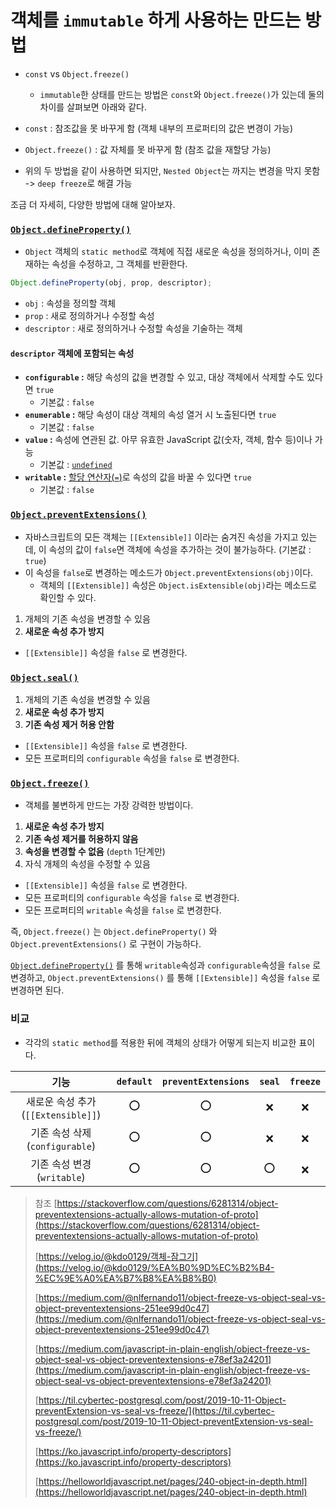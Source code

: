# 객체를 `immutable` 하게 사용하는 만드는 방법

- `const` vs `Object.freeze()`

  - `immutable`한 상태를 만드는 방법은 `const`와 `Object.freeze()`가 있는데 둘의 차이를 살펴보면 아래와 같다.

- `const` : 참조값을 못 바꾸게 함 (객체 내부의 프로퍼티의 값은 변경이 가능)
- `Object.freeze()` : 값 자체를 못 바꾸게 함 (참조 값을 재할당 가능)
- 위의 두 방법을 같이 사용하면 되지만, `Nested Object`는 까지는 변경을 막지 못함 -> `deep freeze`로 해결 가능

조금 더 자세히, 다양한 방법에 대해 알아보자.

### [`Object.defineProperty()`](https://developer.mozilla.org/ko/docs/Web/JavaScript/Reference/Global_Objects/Object/defineProperty)

- `Object` 객체의 `static method`로 객체에 직접 새로운 속성을 정의하거나, 이미 존재하는 속성을 수정하고, 그 객체를 반환한다.

```javascript
Object.defineProperty(obj, prop, descriptor);
```

- `obj` : 속성을 정의할 객체
- `prop` : 새로 정의하거나 수정할 속성
- `descriptor` : 새로 정의하거나 수정할 속성을 기술하는 객체

#### **`descriptor`** 객체에 포함되는 속성

- **`configurable` :** 해당 속성의 값을 변경할 수 있고, 대상 객체에서 삭제할 수도 있다면 `true`
  - 기본값 : `false`
- **`enumerable` :** 해당 속성이 대상 객체의 속성 열거 시 노출된다면 `true`
  - 기본값 : `false`
- **`value` :** 속성에 연관된 값. 아무 유효한 JavaScript 값(숫자, 객체, 함수 등)이나 가능
  - 기본값 : [`undefined`](https://developer.mozilla.org/ko/docs/Web/JavaScript/Reference/Global_Objects/undefined)
- **`writable` :** [할당 연산자(`=`)](https://developer.mozilla.org/ko/docs/Web/JavaScript/Reference/Operators/Assignment_Operators)로 속성의 값을 바꿀 수 있다면 `true`
  - 기본값 : `false`

### [`Object.preventExtensions()`](https://developer.mozilla.org/ko/docs/Web/JavaScript/Reference/Global_Objects/Object/preventExtensions)

- 자바스크립트의 모든 객체는 `[[Extensible]]` 이라는 숨겨진 속성을 가지고 있는데, 이 속성의 값이 `false`면 객체에 속성을 추가하는 것이 불가능하다. (기본값 : `true`)
- 이 속성을 `false`로 변경하는 메소드가 `Object.preventExtensions(obj)`이다.
  - 객체의 `[[Extensible]]` 속성은 `Object.isExtensible(obj)`라는 메소드로 확인할 수 있다.

1. 개체의 기존 속성을 변경할 수 있음
2. **새로운 속성 추가 방지**

- `[[Extensible]]` 속성을 `false` 로 변경한다.

### [`Object.seal()`](https://developer.mozilla.org/ko/docs/Web/JavaScript/Reference/Global_Objects/Object/seal)

1. 개체의 기존 속성을 변경할 수 있음
2. **새로운 속성 추가 방지**
3. **기존 속성 제거 허용 안함**

- `[[Extensible]]` 속성을 `false` 로 변경한다.
- 모든 프로퍼티의 `configurable` 속성을 `false` 로 변경한다.

### [`Object.freeze()`](https://developer.mozilla.org/ko/docs/Web/JavaScript/Reference/Global_Objects/Object/freeze)

- 객체를 불변하게 만드는 가장 강력한 방법이다.

1. **새로운 속성 추가 방지**
2. **기존 속성 제거를 허용하지 않음**
3. **속성을 변경할 수 없음** (`depth` 1단계만)
4. 자식 개체의 속성을 수정할 수 있음

- `[[Extensible]]` 속성을 `false` 로 변경한다.
- 모든 프로퍼티의 `configurable` 속성을 `false` 로 변경한다.
- 모든 프로퍼티의 `writable` 속성을 `false` 로 변경한다.

즉, `Object.freeze()` 는 `Object.defineProperty()` 와 `Object.preventExtensions()` 로 구현이 가능하다.

[`Object.defineProperty()`](https://developer.mozilla.org/ko/docs/Web/JavaScript/Reference/Global_Objects/Object/defineProperty) 를 통해 `writable`속성과 `configurable`속성을 `false` 로 변경하고, `Object.preventExtensions()` 를 통해 `[[Extensible]]` 속성을 `false` 로 변경하면 된다.

### 비교

- 각각의 `static method`를 적용한 뒤에 객체의 상태가 어떻게 되는지 비교한 표이다.

|                기능                | `default` | `preventExtensions` | `seal` | `freeze` |
| :--------------------------------: | :-------: | :-----------------: | :----: | :------: |
| 새로운 속성 추가(`[[Extensible]]`) |    ⭕️    |         ⭕️         |   ❌   |    ❌    |
|   기존 속성 삭제(`configurable`)   |    ⭕️    |         ⭕️         |   ❌   |    ❌    |
|     기존 속성 변경(`writable`)     |    ⭕️    |         ⭕️         |  ⭕️   |    ❌    |

> 참조
> [https://stackoverflow.com/questions/6281314/object-preventextensions-actually-allows-mutation-of-proto](https://stackoverflow.com/questions/6281314/object-preventextensions-actually-allows-mutation-of-proto)
>
> [https://velog.io/@kdo0129/객체-잠그기](https://velog.io/@kdo0129/%EA%B0%9D%EC%B2%B4-%EC%9E%A0%EA%B7%B8%EA%B8%B0)
>
> [https://medium.com/@nlfernando11/object-freeze-vs-object-seal-vs-object-preventextensions-251ee99d0c47](https://medium.com/@nlfernando11/object-freeze-vs-object-seal-vs-object-preventextensions-251ee99d0c47)
>
> [https://medium.com/javascript-in-plain-english/object-freeze-vs-object-seal-vs-object-preventextensions-e78ef3a24201](https://medium.com/javascript-in-plain-english/object-freeze-vs-object-seal-vs-object-preventextensions-e78ef3a24201)
>
> [https://til.cybertec-postgresql.com/post/2019-10-11-Object-preventExtension-vs-seal-vs-freeze/](https://til.cybertec-postgresql.com/post/2019-10-11-Object-preventExtension-vs-seal-vs-freeze/)
>
> [https://ko.javascript.info/property-descriptors](https://ko.javascript.info/property-descriptors)
>
> [https://helloworldjavascript.net/pages/240-object-in-depth.html](https://helloworldjavascript.net/pages/240-object-in-depth.html)
